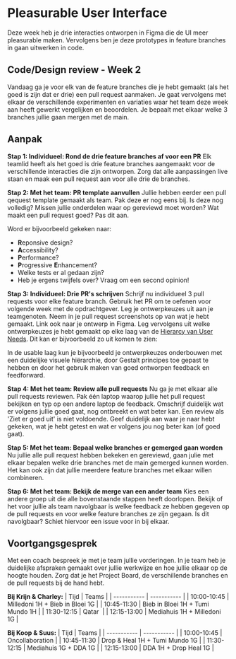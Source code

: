 # Pleasurable User Interface

Deze week heb je drie interacties ontworpen in Figma die de UI meer pleasurable maken. Vervolgens ben je deze prototypes in feature branches in gaan uitwerken in code.

## Code/Design review - Week 2
Vandaag ga je voor elk van de feature branches die je hebt gemaakt (als het goed is zijn dat er drie) een pull request aanmaken. Je gaat vervolgens met elkaar de verschillende experimenten en variaties waar het team deze week aan heeft gewerkt vergelijken en beoordelen. Je bepaalt met elkaar welke 3 branches jullie gaan mergen met de main.  

## Aanpak

**Stap 1: Individueel: Rond de drie feature branches af voor een PR**
Elk teamlid heeft als het goed is drie feature branches aangemaakt voor de verschillende interacties die zijn ontworpen. Zorg dat alle aanpassingen live staan en maak een pull request aan voor alle drie de branches. 

**Stap 2: Met het team: PR template aanvullen**
Jullie hebben eerder een pull qequest template gemaakt als team. Pak deze er nog eens bij. Is deze nog volledig? Missen jullie onderdelen waar op gereviewd moet worden? Wat maakt een pull request goed? Pas dit aan. 

Word er bijvoorbeeld gekeken naar:
- **R**eponsive design?
- **A**ccessibility?
- **P**erformance?
- **P**rogressive **E**nhancement?
- Welke tests er al gedaan zijn?
- Heb je ergens twijfels over? Vraag om een second opinion! 

**Stap 3: Individueel: Drie PR's schrijven**
Schrijf nu individueel 3 pull requests voor elke feature branch. Gebruik het PR om te oefenen voor volgende week met de opdrachtgever. Leg je ontwerpkeuzes uit aan je teamgenoten. Neem in je pull request screenshots op van wat je hebt gemaakt. Link ook naar je ontwerp in Figma. Leg vervolgens uit welke ontwerpkeuzes je hebt gemaakt op elke laag van de [Hierarcy van User Needs](https://github.com/fdnd-task/pleasurable-ui/blob/main/docs/pleasurable-is-in-the-details.md#hierarchy-of-user-needs). Dit kan er bijvoorbeeld zo uit komen te zien:

In de usable laag kun je bijvoorbeeld je ontwerpkeuzes onderbouwen met een duidelijke visuele hiërarchie, door Gestalt principes toe gepast te hebben en door het gebruik maken van goed ontworpen feedback en feedforward.

**Stap 4: Met het team: Review alle pull requests**
Nu ga je met elkaar alle pull requests reviewen. Pak één laptop waarop jullie het pull request bekijken en typ op een andere laptop de feedback. Omschrijf duidelijk wat er volgens jullie goed gaat, nog ontbreekt en wat beter kan. Een review als 'Ziet er goed uit' is niet voldoende. Geef duidelijk aan waar je naar hebt gekeken, wat je hebt getest en wat er volgens jou nog beter kan (of goed gaat). 

**Stap 5: Met het team: Bepaal welke branches er gemerged gaan worden**
Nu jullie alle pull request hebben bekeken en gereviewd, gaan julie met elkaar bepalen welke drie branches met de main gemerged kunnen worden. Het kan ook zijn dat jullie meerdere feature branches met elkaar willen combineren.  

**Stap 6: Met het team: Bekijk de merge van een ander team**
Kies een andere groep uit die alle bovenstaande stappen heeft doorlopen. Bekijk of het voor jullie als team navolgbaar is welke feedback ze hebben gegeven op de pull requests en voor welke feature branches ze zijn gegaan. Is dit navolgbaar? Schiet hiervoor een issue voor in bij elkaar. 


## Voortgangsgesprek 
Met een coach bespreek je met je team jullie vorderingen. In je team heb je duidelijke afspraken gemaakt over jullie werkwijze en hoe jullie elkaar op de hoogte houden. Zorg dat je het Project Board, de verschillende branches en de pull requests bij de hand hebt. 

**Bij Krijn & Charley:**
| Tijd     | Teams |
| ----------- | ----------- |
| 10:00-10:45  | Milledoni 1H	+ Bieb in Bloei 1G    |
| 10:45-11:30  | Bieb in Bloei 1H	+ Tumi Mundo 1H  |
| 11:30-12:15  | Qatar      |
| 12:15-13:00  | Mediahuis 1H	+ Milledoni 1G  |

**Bij Koop & Suus:**
| Tijd     | Teams |
| ----------- | ----------- |
| 10:00-10:45  | Oncollaboration    |
| 10:45-11:30  | Drop & Heal 1H	+ Tumi Mundo 1G   |
| 11:30-12:15  | Mediahuis 1G	+ DDA 1G    |
| 12:15-13:00  | DDA 1H	 + Drop Heal 1G  |


